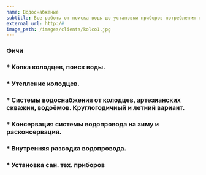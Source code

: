 ```yaml
---
name: Водоснабжение
subtitle: Все работы от поиска воды до установки приборов потребления на вашем участке под ключ
external_url: http:/#
image_path: /images/clients/kolco1.jpg
---
```


### Фичи
### * Копка колодцев, поиск воды.
### * Утепление колодцев.
### * Системы водоснабжения от колодцев, артезианских скважин, водоёмов. Круглогодичный и летний вариант.
### * Консервация системы водопровода на зиму и расконсервация.
### * Внутренняя разводка водопровода.
### * Установка сан. тех. приборов
